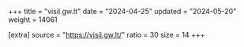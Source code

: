 +++
title = "visil.gw.lt"
date = "2024-04-25"
updated = "2024-05-20"
weight = 14061

[extra]
source = "https://visil.gw.lt/"
ratio = 30
size = 14
+++
